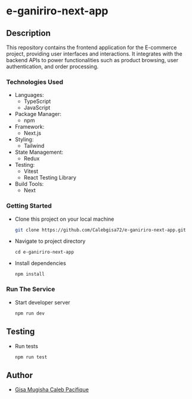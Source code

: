 # e-ganiriro-next-app

## Description

This repository contains the frontend application for the E-commerce project, providing user interfaces and interactions. It integrates with the backend APIs to power functionalities such as product browsing, user authentication, and order processing.

### Technologies Used

- Languages:
  - TypeScript
  - JavaScript
- Package Manager:
  - npm
- Framework:
  - Next.js
- Styling:
  - Tailwind
- State Management:
  - Redux
- Testing:
  - Vitest
  - React Testing Library
- Build Tools:
  - Next

### Getting Started

- Clone this project on your local machine

  ```bash
  git clone https://github.com/Calebgisa72/e-ganiriro-next-app.git

  ```

- Navigate to project directory
  ```
  cd e-ganiriro-next-app
  ```
- Install dependencies
  ```
  npm install
  ```

### Run The Service

- Start developer server
  ```
  npm run dev
  ```

## Testing

- Run tests
  ```
  npm run test
  ```

## Author

- [Gisa Mugisha Caleb Pacifique](https://github.com/Calebgisa72)
